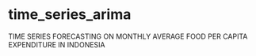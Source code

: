 # time_series_arima
TIME SERIES FORECASTING ON MONTHLY AVERAGE FOOD PER CAPITA EXPENDITURE IN INDONESIA
